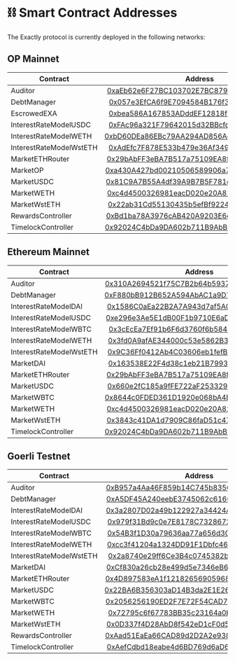 # ⛓ Smart Contract Addresses

The Exactly protocol is currently deployed in the following networks:

## OP Mainnet

| Contract                |                                                              Address                                                             |                                                          Implementation                                                          |
| ----------------------- | :------------------------------------------------------------------------------------------------------------------------------: | :------------------------------------------------------------------------------------------------------------------------------: |
| Auditor                 | [0xaEb62e6F27BC103702E7BC879AE98bceA56f027E](https://optimistic.etherscan.io/address/0xaEb62e6F27BC103702E7BC879AE98bceA56f027E) | [0x3f55a319d2fd003F87a96C1c3484121936243c46](https://optimistic.etherscan.io/address/0x3f55a319d2fd003F87a96C1c3484121936243c46) |
| DebtManager             | [0x057e3EfCA6f9E7094584B176f3E69a4f4B594D04](https://optimistic.etherscan.io/address/0x057e3EfCA6f9E7094584B176f3E69a4f4B594D04) | [0xd759479b3a07fAB64Edb668d702293079E8c1bC1](https://optimistic.etherscan.io/address/0xd759479b3a07fAB64Edb668d702293079E8c1bC1) |
| EscrowedEXA             | [0xbea586A167853ADddEF12818f264f1F9823fBc18](https://optimistic.etherscan.io/address/0xbea586A167853ADddEF12818f264f1F9823fBc18) | [0x2d550E003fdE3E3114b1bbd03A25F2498C51E280](https://optimistic.etherscan.io/address/0x2d550e003fde3e3114b1bbd03a25f2498c51e280) |
| InterestRateModelUSDC   | [0xFAc96a321F79642015d32BBcfdA4b9d1867d49f4](https://optimistic.etherscan.io/address/0xFAc96a321F79642015d32BBcfdA4b9d1867d49f4) |                                                          Doesn't apply.                                                          |
| InterestRateModelWETH   | [0xbD60DEa86EBc79AA294AD856Ac104b34771A09B2](https://optimistic.etherscan.io/address/0xbD60DEa86EBc79AA294AD856Ac104b34771A09B2) |                                                          Doesn't apply.                                                          |
| InterestRateModelWstETH | [0xAdEfc7F878E533b479e36Af349Bd3D8cbFa08311](https://optimistic.etherscan.io/address/0xAdEfc7F878E533b479e36Af349Bd3D8cbFa08311) |                                                          Doesn't apply.                                                          |
| MarketETHRouter         | [0x29bAbFF3eBA7B517a75109EA8fd6D1eAb4A10258](https://optimistic.etherscan.io/address/0x29bAbFF3eBA7B517a75109EA8fd6D1eAb4A10258) | [0x884988E0BFb0d6A18f664329aCD0402b2FB6056C](https://optimistic.etherscan.io/address/0x884988E0BFb0d6A18f664329aCD0402b2FB6056C) |
| MarketOP                | [0xa430A427bd00210506589906a71B54d6C256CEdb](https://optimistic.etherscan.io/address/0xa430A427bd00210506589906a71B54d6C256CEdb) | [0x40a11e2480b1e5fFd3A6524AEB4a41273E362f33](https://optimistic.etherscan.io/address/0x40a11e2480b1e5fFd3A6524AEB4a41273E362f33) |
| MarketUSDC              | [0x81C9A7B55A4df39A9B7B5F781ec0e53539694873](https://optimistic.etherscan.io/address/0x81C9A7B55A4df39A9B7B5F781ec0e53539694873) | [0x77E7d3bb311eb948CaA277838dc33052a05045F5](https://optimistic.etherscan.io/address/0x77E7d3bb311eb948CaA277838dc33052a05045F5) |
| MarketWETH              | [0xc4d4500326981eacD020e20A81b1c479c161c7EF](https://optimistic.etherscan.io/address/0xc4d4500326981eacD020e20A81b1c479c161c7EF) | [0x1768934EaedCeD14626334A2CE572b687fCe1E4a](https://optimistic.etherscan.io/address/0x1768934EaedCeD14626334A2CE572b687fCe1E4a) |
| MarketWstETH            | [0x22ab31Cd55130435b5efBf9224b6a9d5EC36533F](https://optimistic.etherscan.io/address/0x22ab31Cd55130435b5efBf9224b6a9d5EC36533F) | [0xEA9111326e63f976E7F0e5b168d67fDAFe20db21](https://optimistic.etherscan.io/address/0xEA9111326e63f976E7F0e5b168d67fDAFe20db21) |
| RewardsController       | [0xBd1ba78A3976cAB420A9203E6ef14D18C2B2E031](https://optimistic.etherscan.io/address/0xBd1ba78A3976cAB420A9203E6ef14D18C2B2E031) | [0x0B9d4AB484F95090074008aE59db1fAb6606Bc7A](https://optimistic.etherscan.io/address/0x0B9d4AB484F95090074008aE59db1fAb6606Bc7A) |
| TimelockController      | [0x92024C4bDa9DA602b711B9AbB610d072018eb58b](https://optimistic.etherscan.io/address/0x92024C4bDa9DA602b711B9AbB610d072018eb58b) |                                                          Doesn't apply.                                                          |

## Ethereum Mainnet

| Contract                |                                                        Address                                                        |                                                     Implementation                                                    |
| ----------------------- | :-------------------------------------------------------------------------------------------------------------------: | :-------------------------------------------------------------------------------------------------------------------: |
| Auditor                 | [0x310A2694521f75C7B2b64b5937C16CE65C3EFE01](https://etherscan.io/address/0x310A2694521f75C7B2b64b5937C16CE65C3EFE01) | [0xaEb62e6F27BC103702E7BC879AE98bceA56f027E](https://etherscan.io/address/0xaEb62e6F27BC103702E7BC879AE98bceA56f027E) |
| DebtManager             | [0xF880bB912B652A594AbAC1a9D79c968754D09Ac0](https://etherscan.io/address/0xF880bB912B652A594AbAC1a9D79c968754D09Ac0) | [0xe94E0068Ea2b8Ed9490d29Bb534D1BA996412567](https://etherscan.io/address/0xe94E0068Ea2b8Ed9490d29Bb534D1BA996412567) |
| InterestRateModelDAI    | [0x1586C0aEa22B2A7A943d7af5A097BDab3f809409](https://etherscan.io/address/0x1586C0aEa22B2A7A943d7af5A097BDab3f809409) |                                                     Doesn't apply.                                                    |
| InterestRateModelUSDC   | [0xe296e3Ae5E1dB00F1b9710E6aD885215873CeE83](https://etherscan.io/address/0xe296e3Ae5E1dB00F1b9710E6aD885215873CeE83) |                                                     Doesn't apply.                                                    |
| InterestRateModelWBTC   | [0x3cEcEa7Ef91b6F6d3760f6b5845c3332dC00a420](https://etherscan.io/address/0x3cEcEa7Ef91b6F6d3760f6b5845c3332dC00a420) |                                                     Doesn't apply.                                                    |
| InterestRateModelWETH   | [0x3fd0A9afAE344000c53e5862B350a17775b39aFC](https://etherscan.io/address/0x3fd0A9afAE344000c53e5862B350a17775b39aFC) |                                                     Doesn't apply.                                                    |
| InterestRateModelWstETH | [0x9C36Ff0412Ab4C03606eb1fefB8CaC177B1577c6](https://etherscan.io/address/0x9C36Ff0412Ab4C03606eb1fefB8CaC177B1577c6) |                                                     Doesn't apply.                                                    |
| MarketDAI               | [0x163538E22F4d38c1eb21B79939f3d2ee274198Ff](https://etherscan.io/address/0x163538E22F4d38c1eb21B79939f3d2ee274198Ff) | [0x3c6bd2FFB9cb007E469CDD7b08D79102b5AE2B54](https://etherscan.io/address/0x3c6bd2FFB9cb007E469CDD7b08D79102b5AE2B54) |
| MarketETHRouter         | [0x29bAbFF3eBA7B517a75109EA8fd6D1eAb4A10258](https://etherscan.io/address/0x29bAbFF3eBA7B517a75109EA8fd6D1eAb4A10258) | [0x884988E0BFb0d6A18f664329aCD0402b2FB6056C](https://etherscan.io/address/0x884988E0BFb0d6A18f664329aCD0402b2FB6056C) |
| MarketUSDC              | [0x660e2fC185a9fFE722aF253329CEaAD4C9F6F928](https://etherscan.io/address/0x660e2fC185a9fFE722aF253329CEaAD4C9F6F928) | [0xA6b60fb117809b05263c126691c707FB19713825](https://etherscan.io/address/0xA6b60fb117809b05263c126691c707FB19713825) |
| MarketWBTC              | [0x8644c0FDED361D1920e068bA4B09996e26729435](https://etherscan.io/address/0x8644c0FDED361D1920e068bA4B09996e26729435) | [0xf972F71332af1B7967AD21921b8Ef4DE84C94E72](https://etherscan.io/address/0xf972F71332af1B7967AD21921b8Ef4DE84C94E72) |
| MarketWETH              | [0xc4d4500326981eacD020e20A81b1c479c161c7EF](https://etherscan.io/address/0xc4d4500326981eacD020e20A81b1c479c161c7EF) | [0x86f6D8b717D49527Db3126F31Bdd3B0047694bf9](https://etherscan.io/address/0x86f6D8b717D49527Db3126F31Bdd3B0047694bf9) |
| MarketWstETH            | [0x3843c41DA1d7909C86faD51c47B9A97Cf62a29e1](https://etherscan.io/address/0x3843c41DA1d7909C86faD51c47B9A97Cf62a29e1) | [0x810221FC9eC7d0EE775983aDe221D302e4ad9392](https://etherscan.io/address/0x810221FC9eC7d0EE775983aDe221D302e4ad9392) |
| TimelockController      | [0x92024C4bDa9DA602b711B9AbB610d072018eb58b](https://etherscan.io/address/0x92024C4bDa9DA602b711B9AbB610d072018eb58b) |                                                     Doesn't apply.                                                    |

## Goerli Testnet

| Contract                |                                                            Address                                                           |                                                        Implementation                                                        |
| ----------------------- | :--------------------------------------------------------------------------------------------------------------------------: | :--------------------------------------------------------------------------------------------------------------------------: |
| Auditor                 | [0xB957a4Aa46F859b14C745b8356c28B8361319fAB](https://goerli.etherscan.io/address/0xB957a4Aa46F859b14C745b8356c28B8361319fAB) | [0x734e2Abad752193b5CD9bC3894dda4e4A9dC6116](https://goerli.etherscan.io/address/0x734e2Abad752193b5CD9bC3894dda4e4A9dC6116) |
| DebtManager             | [0xA5DF45A240eebE3745062c616688a2AafA6a55DA](https://goerli.etherscan.io/address/0xA5DF45A240eebE3745062c616688a2AafA6a55DA) | [0x179c07E1bC481b221C1fe9Cb9E0aF5918e8e592e](https://goerli.etherscan.io/address/0x179c07E1bC481b221C1fe9Cb9E0aF5918e8e592e) |
| InterestRateModelDAI    | [0x3a2807D02a49b122927a34424A8abA5df0b7C7D6](https://goerli.etherscan.io/address/0x3a2807D02a49b122927a34424A8abA5df0b7C7D6) |                                                        Doesn't apply.                                                        |
| InterestRateModelUSDC   | [0x979f31Bd9c0e7E8178C7328672Fd5Dbc03E9886f](https://goerli.etherscan.io/address/0x979f31Bd9c0e7E8178C7328672Fd5Dbc03E9886f) |                                                        Doesn't apply.                                                        |
| InterestRateModelWBTC   | [0x54B3f1D30a79636aa77a656d30BFe441F2634c38](https://goerli.etherscan.io/address/0x54B3f1D30a79636aa77a656d30BFe441F2634c38) |                                                        Doesn't apply.                                                        |
| InterestRateModelWETH   | [0xcc3f41204a1324DD91F1Dbfc46208535293A371e](https://goerli.etherscan.io/address/0xcc3f41204a1324DD91F1Dbfc46208535293A371e) |                                                        Doesn't apply.                                                        |
| InterestRateModelWstETH | [0x2a8740e29ff6Ce3B4c0745382be5bEdBCe12e78b](https://goerli.etherscan.io/address/0x2a8740e29ff6Ce3B4c0745382be5bEdBCe12e78b) |                                                        Doesn't apply.                                                        |
| MarketDAI               | [0xCf830a26cb28e499d5e7346eB668821933ECB452](https://goerli.etherscan.io/address/0xCf830a26cb28e499d5e7346eB668821933ECB452) | [0x4A8C77802753d6715dFa8568E3498BC0BC3C3bB9](https://goerli.etherscan.io/address/0x4A8C77802753d6715dFa8568E3498BC0BC3C3bB9) |
| MarketETHRouter         | [0x4D897583eA1f121826569059681a04e490A9680D](https://goerli.etherscan.io/address/0x4D897583eA1f121826569059681a04e490A9680D) | [0xd588E11B7089300fBF08B4222B906eD53C199976](https://goerli.etherscan.io/address/0xd588E11B7089300fBF08B4222B906eD53C199976) |
| MarketUSDC              | [0x22BA6B356303aD14B3da2E1E268dAdCb07352C43](https://goerli.etherscan.io/address/0x22BA6B356303aD14B3da2E1E268dAdCb07352C43) | [0xb5fA37E4fdebCeBae31A68cD673201a2C1E32C6C](https://goerli.etherscan.io/address/0xb5fA37E4fdebCeBae31A68cD673201a2C1E32C6C) |
| MarketWBTC              | [0x2056256190ED2F7E72F54CAD73fdB37610974dE0](https://goerli.etherscan.io/address/0x2056256190ED2F7E72F54CAD73fdB37610974dE0) | [0xd6E103A328B78514c1c76ecE2cc922bf80794d4C](https://goerli.etherscan.io/address/0xd6E103A328B78514c1c76ecE2cc922bf80794d4C) |
| MarketWETH              | [0x72795c6f67783BB35c23164a0b54f9dE0f46C2dA](https://goerli.etherscan.io/address/0x72795c6f67783BB35c23164a0b54f9dE0f46C2dA) | [0x7A722eeE3c4e3D5156090D10017C7Ce9a77c160e](https://goerli.etherscan.io/address/0x7A722eeE3c4e3D5156090D10017C7Ce9a77c160e) |
| MarketWstETH            | [0x0D337f4D28AbD8f542eD1cF0d5d45e32db3E95C1](https://goerli.etherscan.io/address/0x0D337f4D28AbD8f542eD1cF0d5d45e32db3E95C1) | [0x04bA04737c435D9c2b8d93EeF579b42201a735d3](https://goerli.etherscan.io/address/0x04bA04737c435D9c2b8d93EeF579b42201a735d3) |
| RewardsController       | [0xAad51EaEa66CAD89d2D2A2e9389cb1BA919B347E](https://goerli.etherscan.io/address/0xAad51EaEa66CAD89d2D2A2e9389cb1BA919B347E) | [0x2dB2D7b015D97Ca600FC70b28D8Dc8D20Cc31CC0](https://goerli.etherscan.io/address/0x2dB2D7b015D97Ca600FC70b28D8Dc8D20Cc31CC0) |
| TimelockController      | [0xAefCdbd18eabe4d6BD769d6aD649A18A9b9Ec60e](https://goerli.etherscan.io/address/0xAefCdbd18eabe4d6BD769d6aD649A18A9b9Ec60e) |                                                        Doesn't apply.                                                        |
